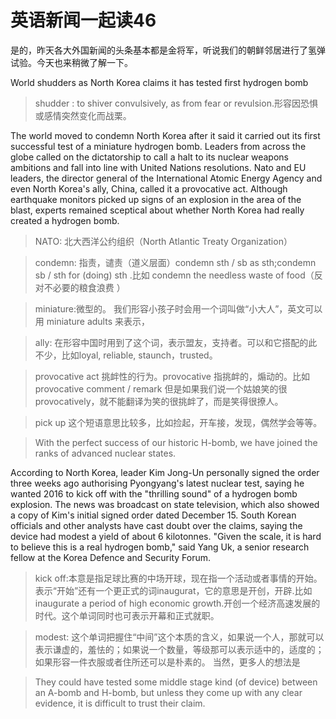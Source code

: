 # 英语新闻一起读46

是的，昨天各大外国新闻的头条基本都是金将军，听说我们的朝鲜邻居进行了氢弹试验。今天也来稍微了解一下。

World shudders as North Korea claims it has tested first hydrogen bomb

> shudder : to shiver convulsively, as from fear or revulsion.形容因恐惧或感情突然变化而战栗。

The world moved to condemn North Korea after it said it carried out its first successful test of a miniature hydrogen bomb. Leaders from across the globe called on the dictatorship to call a halt to its nuclear weapons ambitions and fall into line with United Nations resolutions. Nato and EU leaders, the director general of the International Atomic Energy Agency and even North Korea's ally, China, called it a provocative act. Although earthquake monitors picked up signs of an explosion in the area of the blast, experts remained sceptical about whether North Korea had really created a hydrogen bomb.

> NATO: 北大西洋公约组织（North Atlantic Treaty Organization）

> condemn: 指责，谴责（道义层面）condemn sth / sb as sth;condemn sb / sth for (doing) sth .比如 condemn the needless waste of food（反对不必要的粮食浪费 ）

> miniature:微型的。 我们形容小孩子时会用一个词叫做“小大人”，英文可以用 miniature adults 来表示，

> ally: 在形容中国时用到了这个词，表示盟友，支持者。可以和它搭配的此不少，比如loyal, reliable, staunch，trusted。

> provocative act 挑衅性的行为。provocative 指挑衅的，煽动的。比如 provocative comment / remark 但是如果我们说一个姑娘笑的很provocatively，就不能翻译为笑的很挑衅了，而是笑得很撩人。

> pick up 这个短语意思比较多，比如捡起，开车接，发现，偶然学会等等。

> With the perfect success of our historic H-bomb, we have joined the ranks of advanced nuclear states.

According to North Korea, leader Kim Jong-Un personally signed the order three weeks ago authorising Pyongyang's latest nuclear test, saying he wanted 2016 to kick off with the "thrilling sound" of a hydrogen bomb explosion. The news was broadcast on state television, which also showed a copy of Kim's initial signed order dated December 15. South Korean officials and other analysts have cast doubt over the claims, saying the device had modest a yield of about 6 kilotonnes. "Given the scale, it is hard to believe this is a real hydrogen bomb," said Yang Uk, a senior research fellow at the Korea Defence and Security Forum.

> kick off:本意是指足球比赛的中场开球，现在指一个活动或者事情的开始。表示“开始”还有一个更正式的词inaugurat，它的意思是开创，开辟.比如 inaugurate a period of high economic growth.开创一个经济高速发展的时代。这个单词同时也可表示开幕和正式就职。

> modest: 这个单词把握住“中间”这个本质的含义，如果说一个人，那就可以表示谦虚的，羞怯的；如果说一个数量，等级那可以表示适中的，适度的；如果形容一件衣服或者住所还可以是朴素的。
> ‌
> 当然，更多人的想法是

>They could have tested some middle stage kind (of device) between an A-bomb and H-bomb, but unless they come up with any clear evidence, it is difficult to trust their claim.
>‌